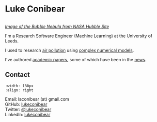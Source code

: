 # Luke Conibear

```{image} images/bubble_nebula_crop.jpg
```
[*Image of the Bubble Nebula from NASA Hubble Site*](https://hubblesite.org/contents/media/images/2016/13/3725-Image.html)  


I'm a Research Software Engineer (Machine Learning) at the University of Leeds.  

I used to research [air pollution](/airpollution) using [complex numerical models](/technical).

I've authored [academic papers](/publications), some of which have been in the [news](/news).  

## Contact

```{image} images/LukeConibear.jpg
:width: 130px
:align: right
```

Email: laconibear (at) gmail.com  
GitHub: [lukeconibear](https://github.com/lukeconibear)  
Twitter: [@lukeconibear](https://twitter.com/lukeconibear)  
LinkedIn: [lukeconibear](https://www.linkedin.com/in/lukeconibear/)  
